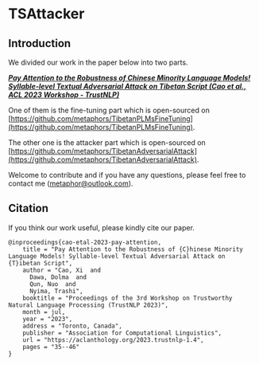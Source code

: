 # TSAttacker

## Introduction

We divided our work in the paper below into two parts.

***[Pay Attention to the Robustness of Chinese Minority Language Models! Syllable-level Textual Adversarial Attack on Tibetan Script (Cao et al., ACL 2023 Workshop - TrustNLP)](https://aclanthology.org/2023.trustnlp-1.4)***

One of them is the fine-tuning part which is open-sourced on [https://github.com/metaphors/TibetanPLMsFineTuning](https://github.com/metaphors/TibetanPLMsFineTuning).

The other one is the attacker part which is open-sourced on [https://github.com/metaphors/TibetanAdversarialAttack](https://github.com/metaphors/TibetanAdversarialAttack).

Welcome to contribute and if you have any questions, please feel free to contact me (metaphor@outlook.com).

## Citation

If you think our work useful, please kindly cite our paper.

```
@inproceedings{cao-etal-2023-pay-attention,
    title = "Pay Attention to the Robustness of {C}hinese Minority Language Models! Syllable-level Textual Adversarial Attack on {T}ibetan Script",
    author = "Cao, Xi  and
      Dawa, Dolma  and
      Qun, Nuo  and
      Nyima, Trashi",
    booktitle = "Proceedings of the 3rd Workshop on Trustworthy Natural Language Processing (TrustNLP 2023)",
    month = jul,
    year = "2023",
    address = "Toronto, Canada",
    publisher = "Association for Computational Linguistics",
    url = "https://aclanthology.org/2023.trustnlp-1.4",
    pages = "35--46"
}
```